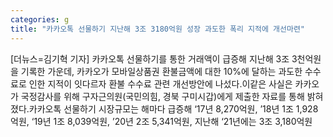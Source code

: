 ```yaml
---
categories: g
title: "카카오톡 선물하기 지난해 3조 3180억원 성장 과도한 폭리 지적에 개선마련"
---
```

[더뉴스=김기혁 기자] 카카오톡 선물하기를 통한 거래액이 급증해 지난해 3조 3천억원을 기록한 가운데, 카카오가 모바일상품권 환불금액에 대한 10%에 달하는 과도한 수수료로 인한 지적이 잇다르자 환불 수수료 관련 개선방안에 나섰다.이같은 사실은 카카오가 국정감사를 위해 구자근의원(국민의힘, 경북 구미시갑)에게 제출한 자료를 통해 밝혀졌다.카카오톡 선물하기 시장규모는 해마다 급증해 ‘17년 8,270억원, ’18년 1조 1,928억원, ‘19년 1조 8,039억원, ’20년 2조 5,341억원, 지난해 ‘21년에는 3조 3,180억원